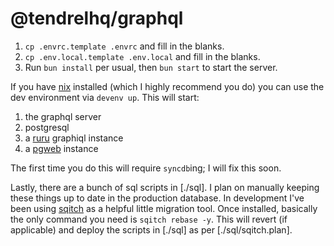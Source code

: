 # @tendrelhq/graphql

1. `cp .envrc.template .envrc` and fill in the blanks.
2. `cp .env.local.template .env.local` and fill in the blanks.
3. Run `bun install` per usual, then `bun start` to start the server.

If you have [nix] installed (which I highly recommend you do) you can use the
dev environment via `devenv up`. This will start:

1. the graphql server
2. postgresql
3. a [ruru] graphiql instance
4. a [pgweb] instance

The first time you do this will require `syncdb`ing; I will fix this soon.

Lastly, there are a bunch of sql scripts in [./sql]. I plan on manually keeping
these things up to date in the production database. In development I've been
using [sqitch] as a helpful little migration tool. Once installed, basically the
only command you need is `sqitch rebase -y`. This will revert (if applicable)
and deploy the scripts in [./sql] as per [./sql/sqitch.plan].

[nix]: https://nixos.org/download/
[ruru]: https://github.com/graphile/crystal/tree/main/grafast/ruru
[pgweb]: https://github.com/sosedoff/pgweb
[sqitch]: https://sqitch.org/
